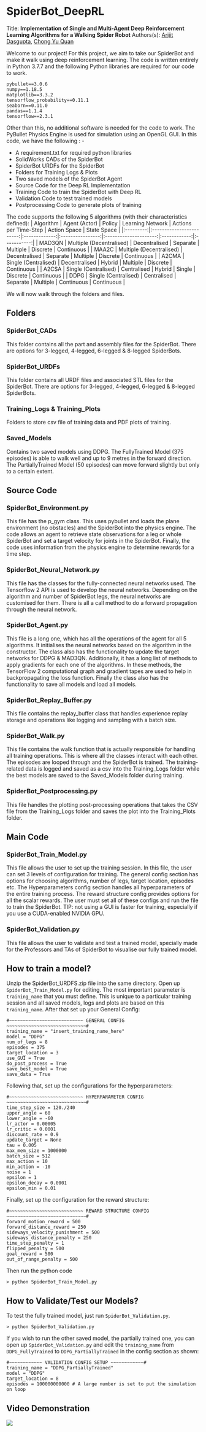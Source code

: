 # **SpiderBot_DeepRL**
Title: **Implementation of Single and Multi-Agent Deep Reinforcement Learning Algorithms for a Walking Spider Robot**
Authors(s): [Arijit Dasgupta](https://github.com/arijitnoobstar), [Chong Yu Quan](https://github.com/mion666459)

Welcome to our project! For this project, we aim to take our SpiderBot and make it walk using deep reinforcement learning. The code is written entirely in Python 3.7.7 and the following Python libraries are required for our code to work.

    pybullet==3.0.6
    numpy==1.18.5
    matplotlib==3.3.2
    tensorflow_probability==0.11.1
    seaborn==0.11.0
    pandas==1.1.4
    tensorflow==2.3.1
Other than this, no additional software is needed for the code to work. The PyBullet Physics Engine is used for simulation using an OpenGL GUI. In this code, we have the following : -

 - A requirement.txt for required python libraries
 - SolidWorks CADs of the SpiderBot
 - SpiderBot URDFs for the SpiderBot
 - Folders for Training Logs & Plots
 - Two saved models of the SpiderBot Agent
 - Source Code for the Deep RL Implementation 
 - Training Code to train the SpiderBot with Deep RL
 - Validation Code to test trained models
 - Postprocessing Code to generate plots of training
 
The code supports the following 5 algorithms (with their characteristics defined):
| Algorithm |       Agent (Actor)      |     Policy    | Learning Network | Actions per Time-Step | Action Space | State Space |
|:---------:|:------------------------:|:-------------:|:----------------:|:---------------------:|:------------:|:-----------:|
| MAD3QN    | Multiple (Decentralised) | Decentralised | Separate         | Multiple              | Discrete     | Continuous  |
| MAA2C     | Multiple (Decentralised) | Decentralised | Separate         | Multiple              | Discrete     | Continuous  |
| A2CMA     | Single (Centralised)     | Decentralised | Hybrid           | Multiple              | Discrete     | Continuous  |
| A2CSA     | Single (Centralised)     | Centralised   | Hybrid           | Single                | Discrete     | Continuous  |
| DDPG      | Single (Centralised)     | Centralised   | Separate         | Multiple              | Continuous   | Continuous  |

We will now walk through the folders and files.

## Folders

### SpiderBot_CADs

This folder contains all the part and assembly files for the SpiderBot. There are options for 3-legged, 4-legged, 6-legged & 8-legged SpiderBots.

### SpiderBot_URDFs

 This folder contains all URDF files and associated STL files for the SpiderBot. There are options for 3-legged, 4-legged, 6-legged & 8-legged SpiderBots.

### Training_Logs & Training_Plots
Folders to store csv file of training data and PDF plots of training.

### Saved_Models
Contains two saved models using DDPG. The FullyTrained Model (375 episodes) is able to walk well and up to 9 metres in the forward direction. The PartiallyTrained Model (50 episodes) can move forward slightly but only to a certain extent.

## Source Code

### SpiderBot_Environment.py
This file has the p_gym class. This uses pybullet and loads the plane environment (no obstacles) and the SpiderBot into the physics engine. The code allows an agent to retrieve state observations for a leg or whole SpiderBot and set a target velocity for joints in the SpiderBot. Finally, the code uses information from the physics engine to determine rewards for a time step.

### SpiderBot_Neural_Network.py
This file has the classes for the fully-connected neural networks used. The Tensorflow 2 API is used to develop the neural networks. Depending on the algorithm and number of SpiderBot legs, the neural networks are customised for them. There is all a call method to do a forward propagation through the neural network.

### SpiderBot_Agent.py
This file is a long one, which has all the operations of the agent for all 5 algorithms. It initialises the neural networks based on the algorithm in the constructor. The class also has the functionality to update the target networks for DDPG & MAD3QN. Additionally, it has a long list of methods to apply gradients for each one of the algorithms. In these methods, the TensorFlow 2 computational graph and gradient tapes are used to help in backpropagating the loss function. Finally the class also has the functionality to save all models and load all models.

### SpiderBot_Replay_Buffer.py
This file contains the replay_buffer class that handles experience replay storage and operations like logging and sampling with a batch size.

### SpiderBot_Walk.py
This file contains the walk function that is actually responsible for handling all training operations. This is where all the classes interact with each other. The episodes are looped through and the SpiderBot is trained. The training-related data is logged and saved as a csv into the Training_Logs folder while the best models are saved to the Saved_Models folder during training.

### SpiderBot_Postprocessing.py
This file handles the plotting post-processing operations that takes the CSV file from the Training_Logs folder and saves the plot into the Training_Plots folder.

## Main Code

### SpiderBot_Train_Model.py
This file allows the user to set up the training session. In this file, the user can set 3 levels of configuration for training. The general config section has options for choosing algorithms, number of legs, target location, episodes etc. The Hyperparameters config section handles all hyperparameters of the entire training process. The reward structure config provides options for all the scalar rewards. The user must set all of these configs and run the file to train the SpiderBot. TIP: not using a GUI is faster for training, especially if you use a CUDA-enabled NVIDIA GPU.

### SpiderBot_Validation.py
This file allows the user to validate and test a trained model, specially made for the Professors and TAs of SpiderBot to visualise our fully trained model.

## How to train a model?

Unzip the SpiderBot_URDFS.zip file into the same directory. Open up `SpiderBot_Train_Model.py` for editing. The most important parameter is `training_name` that you must define. This is unique to a particular training session and all saved models, logs and plots are based on this `training_name`. After that set up your General Config:

    #~~~~~~~~~~~~~~~~~~~~~~~~~~~ GENERAL CONFIG ~~~~~~~~~~~~~~~~~~~~~~~~~~~~~#
    training_name = "insert_training_name_here"
    model = "DDPG"
    num_of_legs = 8 
    episodes = 375
    target_location = 3
    use_GUI = True
    do_post_process = True
    save_best_model = True
    save_data = True
    
Following that, set up the configurations for the hyperparameters:

    #~~~~~~~~~~~~~~~~~~~~~~~~~~~ HYPERPARAMETER CONFIG ~~~~~~~~~~~~~~~~~~~~~~~~~~~~~#
    time_step_size = 120./240
    upper_angle = 60
    lower_angle = -60
    lr_actor = 0.00005
    lr_critic = 0.0001
    discount_rate = 0.9
    update_target = None
    tau = 0.005
    max_mem_size = 1000000
    batch_size = 512
    max_action = 10
    min_action = -10
    noise = 1
    epsilon = 1
    epsilon_decay = 0.0001
    epsilon_min = 0.01
Finally, set up the configuration for the reward structure:

    #~~~~~~~~~~~~~~~~~~~~~~~~~~~ REWARD STRUCTURE CONFIG ~~~~~~~~~~~~~~~~~~~~~~~~~~~~~#
    forward_motion_reward = 500
    forward_distance_reward = 250
    sideways_velocity_punishment = 500
    sideways_distance_penalty = 250
    time_step_penalty = 1
    flipped_penalty = 500
    goal_reward = 500
    out_of_range_penalty = 500

Then run the python code

    > python SpiderBot_Train_Model.py

## How to Validate/Test our Models?
To test the fully trained model, just run `SpiderBot_Validation.py`.

    > python SpiderBot_Validation.py
If you wish to run the other saved model, the partially trained one, you can open up `SpiderBot_Validation.py` and edit the `training_name` from `DDPG_FullyTrained` to `DDPG_PartiallyTrained` in the config section as shown:

    #~~~~~~~~~~~~ VALIDATION CONFIG SETUP ~~~~~~~~~~~~#
    training_name = "DDPG_PartiallyTrained"
    model = "DDPG"
    target_location = 8
    episodes = 100000000000 # A large number is set to put the simulation on loop


## Video Demonstration

[![](http://img.youtube.com/vi/mHvS6K1wPMc/0.jpg)](http://www.youtube.com/watch?v=mHvS6K1wPMc "Demonstration of a Walking Spider Robot using DDPG")


